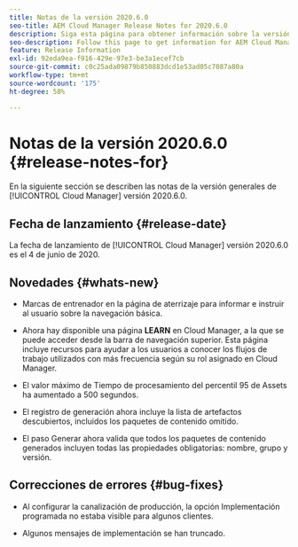 ```yaml
---
title: Notas de la versión 2020.6.0
seo-title: AEM Cloud Manager Release Notes for 2020.6.0
description: Siga esta página para obtener información sobre la versión 2020.6.0 de Cloud Manager
seo-description: Follow this page to get information for AEM Cloud Manager Release 2020.6.0
feature: Release Information
exl-id: 92eda9ea-f916-429e-97e3-be3a1ecef7cb
source-git-commit: c0c25ada09879b850883dcd1e53ad05c7087a80a
workflow-type: tm+mt
source-wordcount: '175'
ht-degree: 58%

---
```


# Notas de la versión 2020.6.0 {#release-notes-for}

En la siguiente sección se describen las notas de la versión generales de [!UICONTROL Cloud Manager] versión 2020.6.0.

## Fecha de lanzamiento {#release-date}

La fecha de lanzamiento de [!UICONTROL Cloud Manager] versión 2020.6.0 es el 4 de junio de 2020.

## Novedades {#whats-new}

* Marcas de entrenador en la página de aterrizaje para informar e instruir al usuario sobre la navegación básica.

* Ahora hay disponible una página **LEARN** en Cloud Manager, a la que se puede acceder desde la barra de navegación superior. Esta página incluye recursos para ayudar a los usuarios a conocer los flujos de trabajo utilizados con más frecuencia según su rol asignado en Cloud Manager.

* El valor máximo de Tiempo de procesamiento del percentil 95 de Assets ha aumentado a 500 segundos.

* El registro de generación ahora incluye la lista de artefactos descubiertos, incluidos los paquetes de contenido omitido.

* El paso Generar ahora valida que todos los paquetes de contenido generados incluyen todas las propiedades obligatorias: nombre, grupo y versión.

## Correcciones de errores {#bug-fixes}

* Al configurar la canalización de producción, la opción Implementación programada no estaba visible para algunos clientes.

* Algunos mensajes de implementación se han truncado.
